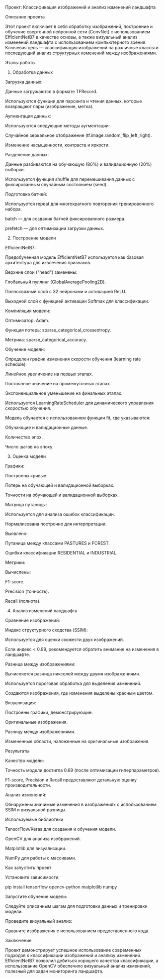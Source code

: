 Проект: Классификация изображений и анализ изменений ландшафта

Описание проекта

Этот проект включает в себя обработку изображений, построение и обучение сверточной нейронной сети (ConvNet) с использованием EfficientNetB7 в качестве основы, а также визуальный анализ изменений ландшафта с использованием компьютерного зрения. Ключевая цель — классификация изображений на различные классы и последующий анализ структурных изменений между изображениями.

Этапы работы

1. Обработка данных

Загрузка данных:

Данные загружаются в формате TFRecord.

Используются функции для парсинга и чтения данных, которые возвращают пары (изображение, метка).

Аугментация данных:

Используются следующие методы аугментации:

Случайное зеркальное отображение (tf.image.random_flip_left_right).

Изменение насыщенности, контраста и яркости.

Разделение данных:

Данные разбиваются на обучающую (80%) и валидационную (20%) выборки.

Используется функция shuffle для перемешивания данных с фиксированным случайным состоянием (seed).

Подготовка батчей:

Используется repeat для многократного повторения тренировочного набора.

batch — для создания батчей фиксированного размера.

prefetch — для оптимизации загрузки данных.

2. Построение модели

EfficientNetB7:

Предобученная модель EfficientNetB7 используется как базовая архитектура для извлечения признаков.

Верхние слои ("head") заменены:

Глобальный пуллинг (GlobalAveragePooling2D).

Полносвязный слой с 32 нейронами и активацией ReLU.

Выходной слой с функцией активации Softmax для классификации.

Компиляция модели:

Оптимизатор: Adam.

Функция потерь: sparse_categorical_crossentropy.

Метрика: sparse_categorical_accuracy.

Обучение модели:

Определен график изменения скорости обучения (learning rate schedule):

Линейное увеличение на первых этапах.

Постоянное значение на промежуточных этапах.

Экспоненциальное уменьшение на финальных этапах.

Используется LearningRateScheduler для динамического управления скоростью обучения.

Модель обучается с использованием функции fit, где указываются:

Обучающие и валидационные данные.

Количество эпох.

Число шагов на эпоху.

3. Оценка модели

Графики:

Построены кривые:

Потерь на обучающей и валидационной выборках.

Точности на обучающей и валидационной выборках.

Матрица путаницы:

Используется для анализа ошибок классификации.

Нормализована построчно для интерпретации.

Выявлено:

Путаница между классами PASTURES и FOREST.

Ошибки классификации RESIDENTIAL и INDUSTRIAL.

Метрики:

Вычислены:

F1-score.

Precision (точность).

Recall (полнота).

4. Анализ изменений ландшафта

Сравнение изображений:

Индекс структурного сходства (SSIM):

Используется для оценки схожести двух изображений.

Если индекс < 0.99, рекомендуется обратить внимание на изменения в ландшафте.

Разница между изображениями:

Вычисляется разница пикселей между двумя изображениями.

Используется пороговая обработка для выделения изменений.

Создаются изображения, где изменения выделены красным цветом.

Визуализация:

Построены графики, демонстрирующие:

Оригинальные изображения.

Разницу между изображениями.

Измененные области, наложенные на оригинальные изображения.

Результаты

Качество модели:

Точность модели достигла 0.69 (после оптимизации гиперпараметров).

F1-score, Precision и Recall предоставляют детальную оценку производительности.

Анализ изменений:

Обнаружены значимые изменения в изображениях с использованием SSIM и визуальной разницы.

Используемые библиотеки

TensorFlow/Keras для создания и обучения модели.

OpenCV для анализа изображений.

Matplotlib для визуализации.

NumPy для работы с массивами.

Как запустить проект

Установите зависимости:

pip install tensorflow opencv-python matplotlib numpy

Запустите обучение модели:

Следуйте описанным шагам для подготовки данных и тренировки модели.

Проведите визуальный анализ:

Сравните изображения с использованием предоставленного кода.

Заключение

Проект демонстрирует успешное использование современных подходов к классификации изображений и анализу изменений. EfficientNetB7 позволил добиться хорошего качества классификации, а использование OpenCV обеспечило визуальный анализ изменений, полезный для задач мониторинга ландшафта.